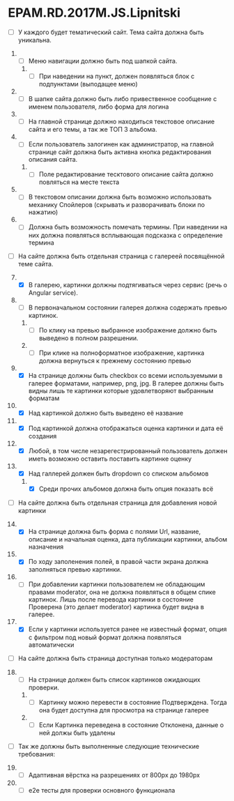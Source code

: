 # EPAM.RD.2017M.JS.Lipnitski

- [ ] У каждого будет тематический сайт. Тема сайта должна быть уникальна.
1.	- [ ] Меню навигации должно быть под шапкой сайта.
    1. - [ ] При наведении на пункт, должен появляться блок с подпунктами (выподащее меню)
2.	- [ ] В шапке сайта должно быть либо привественное сообщение с именем пользователя, либо форма для логина
3.	- [ ] На главной странице должно находиться текстовое описание сайта и его темы, а так же ТОП 3 альбома.
4.	- [ ] Если пользователь залогинен как администратор, на главной странице сайт должна быть активна кнопка редактирования описания сайта.
    1.	- [ ] Поле редактирование тесктового описание сайта должно повляться на месте текста
5.	- [ ] В текстовом описании должна быть возможно использовать механику Спойлеров (скрывать и разворачивать блоки по нажатию)
6.	- [ ] Должна быть возможность помечать термины. При наведении на них должна появляться всплывающая подсказка с определение термина
- [ ] На сайте должна быть отдельная страница с галереей посвящённой теме сайта.
7.	- [x] В галерею, картинки должны подтягиваться через сервис (речь о Angular service).
8.	- [ ] В первоначальном состоянии галерея должна содержать превью картинок.
    1.	- [ ] По клику на превью выбранное изображение должно быть выведено в полном разрешении.
    2.	- [ ] При клике на полноформатное изображение, картинка должна вернуться к прежнему состоянию превью
9.	- [x] На странице должны быть checkbox со всеми используемыми в галерее форматами, например, png, jpg. В галерее должны быть видны лишь те картинки которые удовлетворяют выбранным форматам
10.	- [x] Над картинкой должно быть выведено её название
11.	- [x] Под картинкой должна отображаться оценка картинки и дата её создания
12.	- [x] Любой, в том числе незарегестрированный пользователь должен иметь возможно оставить поставить картинке оценку
13.	- [x] Над галлерей должен быть dropdown со списком альбомов
    1. - [x] Среди прочих альбомов должна быть опция показать всё
- [ ] На сайте должна быть отдельная страница для добавления новой картинки
14.	- [x] На странице должна быть форма с полями Url, название, описание и начальная оценка, дата публикации картинки, альбом назначения
15.	- [x] По ходу заполенения полей, в правой части экрана должна заполняться превью картинки.
16.	- [ ] При добавлении картинки пользователем не обладающим правами moderator, она не должна появляться в общем спике картинок. Лишь после перевода картинки в состояние Проверена (это делает moderator) картинка будет видна в галерее.
17.	- [x] Если у картинки используется ранее не известный формат, опция с фильтром под новый формат должна появляться автоматически
- [ ] На сайте должна быть страница доступная только модераторам
18.	- [ ] На странице должен быть список картинков ожидающих проверки.
    1.	- [ ] Картинку можно перевести в состояние Подтверждена. Тогда она будет доступна для просмотра на странице галерее
    2.	- [ ] Если Картинка переведена в состояние Отклонена, данные о ней должы быть удалены
- [ ] Так же должны быть выполненные следующие технические требования:
19.	- [ ] Адаптивная вёрстка на разрешениях от 800px до 1980px
20.	- [ ] e2e тесты для проверки основного функционала
